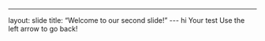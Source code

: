 
---
layout: slide
title: “Welcome to our second slide!”
--- hi
Your test
Use the left arrow to go back!
